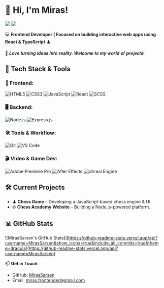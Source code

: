 # 👋 Hi, I'm Miras!

[![](https://img.shields.io/badge/-@MirasSarsen-%23181717?style=flat-square&logo=github)](https://github.com/MirasSarsen)
[![](https://img.shields.io/badge/-Email-%23D14836?style=flat-square&logo=gmail&logoColor=white)](mailto:miras.frontender@gmail.com)

💻 **Frontend Developer | Focused on building interactive web apps using React & TypeScript** ♟️

🚀 𝑳𝒐𝒗𝒆 𝒕𝒖𝒓𝒏𝒊𝒏𝒈 𝒊𝒅𝒆𝒂𝒔 𝒊𝒏𝒕𝒐 𝒓𝒆𝒂𝒍𝒊𝒕𝒚. 𝑾𝒆𝒍𝒄𝒐𝒎𝒆 𝒕𝒐 𝒎𝒚 𝒘𝒐𝒓𝒍𝒅 𝒐𝒇 𝒑𝒓𝒐𝒋𝒆𝒄𝒕𝒔!

## 🔧 Tech Stack & Tools

### 🎨 **Frontend:**
![HTML5](https://img.shields.io/badge/-HTML5-E34F26?style=flat-square&logo=html5&logoColor=white)
![CSS3](https://img.shields.io/badge/-CSS3-1572B6?style=flat-square&logo=css3)
![JavaScript](https://img.shields.io/badge/-JavaScript-F7DF1E?style=flat-square&logo=javascript&logoColor=black)
![React](https://img.shields.io/badge/-React-61DAFB?style=flat-square&logo=react&logoColor=black)
![SCSS](https://img.shields.io/badge/-SCSS-CC6699?style=flat-square&logo=sass&logoColor=white)

### 🖥 **Backend:**
![Node.js](https://img.shields.io/badge/-Node.js-339933?style=flat-square&logo=node.js&logoColor=white)
![Express.js](https://img.shields.io/badge/-Express.js-000000?style=flat-square&logo=express&logoColor=white)

### 🛠 **Tools & Workflow:**
![Git](https://img.shields.io/badge/-Git-F05032?style=flat-square&logo=git&logoColor=white)
![VS Code](https://img.shields.io/badge/-VS%20Code-007ACC?style=flat-square&logo=visual-studio-code&logoColor=white)

### 🎬 **Video & Game Dev:**
![Adobe Premiere Pro](https://img.shields.io/badge/-Premiere_Pro-9999FF?style=flat-square&logo=adobe-premiere-pro&logoColor=white)
![After Effects](https://img.shields.io/badge/-After_Effects-9999FF?style=flat-square&logo=adobe-after-effects&logoColor=white)
![Unreal Engine](https://img.shields.io/badge/-Unreal_Engine-0E1128?style=flat-square&logo=unreal-engine&logoColor=white)

## 🛠️ Current Projects

- ♟ **Chess Game** – Developing a JavaScript-based chess engine & UI.
- 🌐 **Chess Academy Website** – Building a Node.js-powered platform.

## 📊 GitHub Stats

![MirasSarsen's GitHub Stats]([https://github-readme-stats.vercel.app/api?username=MirasSarsen&show_icons=true&include_all_commits=true&theme=dracula](https://github-readme-stats.vercel.app/api?username=MirasSarsen)

📫 **Get in Touch**
- GitHub: [MirasSarsen](https://github.com/MirasSarsen)
- Email: miras.frontender@gmail.com
